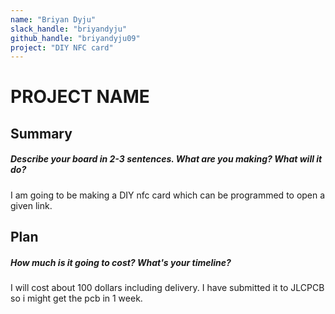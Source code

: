 ```yaml
---
name: "Briyan Dyju"
slack_handle: "briyandyju"
github_handle: "briyandyju09"
project: "DIY NFC card"
---
```


# PROJECT NAME
## Summary
##### Describe your board in 2-3 sentences. What are you making? What will it do?
I am going to be making a DIY nfc card which can be programmed to open a given link.

## Plan
##### How much is it going to cost? What's your timeline?
I will cost about 100 dollars including delivery. I have submitted it to JLCPCB so i might get the pcb in 1 week.
